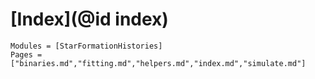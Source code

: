 # [Index](@id index)

```@index
Modules = [StarFormationHistories]
Pages = ["binaries.md","fitting.md","helpers.md","index.md","simulate.md"]
```
